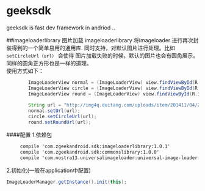 # geeksdk
geeksdk is fast dev framework in andriod ..

##imageloaderlibrary 图片加载
imageloaderlibrary 将imageloader 进行再次封装得到的一个简单易用的通用库.
同时支持，对默认图片进行处理。比如 `setCircleUrl（url）` 会使得 图片加载失败的时候，默认的图片也会有圆角展示。同样的圆角正方形也是一样的道理。   
使用方式如下：
```java
        ImageLoaderView normal = (ImageLoaderView) view.findViewById(R.id.normal);
        ImageLoaderView circle = (ImageLoaderView) view.findViewById(R.id.circle);
        ImageLoaderView round = (ImageLoaderView) view.findViewById(R.id.round);
   
        String url = "http://img4q.duitang.com/uploads/item/201411/04/20141104225919_ZR3h5.thumb.224_0.jpeg";
        normal.setUrl(url);
        circle.setCircleUrl(url);
        round.setRoundUrl(url);
```
####配置
1.依赖包
```xml
     compile 'com.zgeekandroid.sdk:imageloaderlibrary:1.0.1'
     compile 'com.zgeekandroid.sdk:commonslibrary:1.0.0'
     compile 'com.nostra13.universalimageloader:universal-image-loader:1.9.5'
```
2.初始化(一般在application中配置)
```java
ImageLoaderManager.getInstance().init(this);
```
